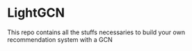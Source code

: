 # LightGCN
This repo contains all the stuffs necessaries to build your own recommendation system with a GCN
